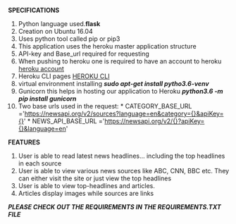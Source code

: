 **__SPECIFICATIONS__**
1. Python language used.**flask**
2. Creation on Ubuntu 16.04
3. Uses python tool called pip or pip3
4. This application uses the heroku master application structure
5. API-key and Base_url required for requesting
6. When pushing to heroku one is required to have an  account to heroku [heroku account](heroku.com)
7. Heroku CLI pages [HEROKU CLI](https://devcenter.heroku.com/articles/heroku-cli)
8. virtual environment installing ***sudo apt-get install pytho3.6-venv***
9. Gunicorn this helps in hosting our application to Heroku ***python3.6 -m  pip install gunicorn***
10. Two base urls used in the request:
            * CATEGORY_BASE_URL ='https://newsapi.org/v2/sources?language=en&category={}&apiKey={}'
            * NEWS_API_BASE_URL ='https://newsapi.org/v2/{}?apiKey={}&language=en'



**__FEATURES__**
1. User is able to read latest news headlines... including the top headlines in each source
2. User is able to view various news sources like ABC, CNN, BBC etc. They can either visit the site or just view the top headlines
3. User is able to view top-headlines and articles.
4. Articles display images while sources are links

***__PLEASE CHECK OUT THE REQUIREMENTS IN THE REQUIREMENTS.TXT FILE__***
